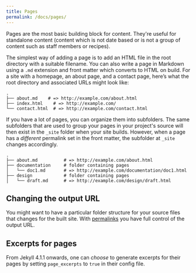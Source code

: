 ```yaml
---
title: Pages
permalink: /docs/pages/
---
```


Pages are the most basic building block for content. They're useful for standalone
content (content which is not date based or is not a group of content such as staff
members or recipes).

The simplest way of adding a page is to add an HTML file in the root
directory with a suitable filename. You can also write a page in Markdown using
a `.md` extension and front matter which converts to HTML on build. For a site with
a homepage, an about page, and a contact page, here’s what the root directory
and associated URLs might look like:

```
.
├── about.md    # => http://example.com/about.html
├── index.html    # => http://example.com/
└── contact.html  # => http://example.com/contact.html
```

If you have a lot of pages, you can organize them into subfolders. The same subfolders that are used to group your pages in your project's source will then exist in the `_site` folder when your site builds. However, when a page has a *different* permalink set in the front matter, the subfolder at `_site` changes accordingly.

```
.
├── about.md          # => http://example.com/about.html
├── documentation     # folder containing pages
│   └── doc1.md       # => http://example.com/documentation/doc1.html
├── design            # folder containing pages
│   └── draft.md      # => http://example.com/design/draft.html
```

## Changing the output URL

You might want to have a particular folder structure for your source files that changes for the built site. With [permalinks](/docs/permalinks/) you have full control of the output URL.

## Excerpts for pages

From Jekyll 4.1.1 onwards, one can *choose* to generate excerpts for their pages by setting `page_excerpts` to `true` in their
config file.
